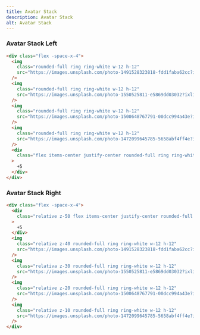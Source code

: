 ```yaml
---
title: Avatar Stack
description: Avatar Stack
alt: Avatar Stack
---
```


<h3 class="section-header">Avatar Stack Left</h3>

<base-snippet>

  <template v-slot:preview>
    <div class="flex -space-x-4">
      <img class="rounded-full ring ring-white w-12 h-12"
        src="https://images.unsplash.com/photo-1491528323818-fdd1faba62cc?ixlib=rb-1.2.1&ixid=eyJhcHBfaWQiOjEyMDd9&auto=format&fit=facearea&facepad=2&w=256&h=256&q=80" />
      <img class="rounded-full ring ring-white w-12 h-12"
        src="https://images.unsplash.com/photo-1550525811-e5869dd03032?ixlib=rb-1.2.1&auto=format&fit=facearea&facepad=2&w=256&h=256&q=80" />
      <img class="rounded-full ring ring-white w-12 h-12"
        src="https://images.unsplash.com/photo-1500648767791-00dcc994a43e?ixlib=rb-1.2.1&ixid=eyJhcHBfaWQiOjEyMDd9&auto=format&fit=facearea&facepad=2.25&w=256&h=256&q=80" />
      <img class="rounded-full ring ring-white w-12 h-12"
        src="https://images.unsplash.com/photo-1472099645785-5658abf4ff4e?ixlib=rb-1.2.1&ixid=eyJhcHBfaWQiOjEyMDd9&auto=format&fit=facearea&facepad=2&w=256&h=256&q=80" />
      <div
        class="flex items-center justify-center rounded-full ring ring-white w-12 h-12 bg-indigo-500 font-semibold text-white">
        +5</div>
    </div>
  </template>

```html
<div class="flex -space-x-4">
  <img
    class="rounded-full ring ring-white w-12 h-12"
    src="https://images.unsplash.com/photo-1491528323818-fdd1faba62cc?ixlib=rb-1.2.1&ixid=eyJhcHBfaWQiOjEyMDd9&auto=format&fit=facearea&facepad=2&w=256&h=256&q=80"
  />
  <img
    class="rounded-full ring ring-white w-12 h-12"
    src="https://images.unsplash.com/photo-1550525811-e5869dd03032?ixlib=rb-1.2.1&auto=format&fit=facearea&facepad=2&w=256&h=256&q=80"
  />
  <img
    class="rounded-full ring ring-white w-12 h-12"
    src="https://images.unsplash.com/photo-1500648767791-00dcc994a43e?ixlib=rb-1.2.1&ixid=eyJhcHBfaWQiOjEyMDd9&auto=format&fit=facearea&facepad=2.25&w=256&h=256&q=80"
  />
  <img
    class="rounded-full ring ring-white w-12 h-12"
    src="https://images.unsplash.com/photo-1472099645785-5658abf4ff4e?ixlib=rb-1.2.1&ixid=eyJhcHBfaWQiOjEyMDd9&auto=format&fit=facearea&facepad=2&w=256&h=256&q=80"
  />
  <div
    class="flex items-center justify-center rounded-full ring ring-white w-12 h-12 bg-gray-300 font-semibold text-white"
  >
    +5
  </div>
</div>
```

  <template v-slot:source>
    <a class="btn btn-primary btn-lg" href="https://play.tailwindcss.com/6qBCB2NGWc">Live Edit</a>
  </template>

</base-snippet>

<h3 class="section-header">Avatar Stack Right</h3>

<base-snippet>

  <template v-slot:preview>
    <div class="flex -space-x-4">
      <div
        class="relative z-50 flex items-center justify-center rounded-full ring ring-white w-12 h-12 bg-indigo-500 font-semibold text-white">
        +5</div>
      <img class="relative z-40 rounded-full ring ring-white w-12 h-12"
        src="https://images.unsplash.com/photo-1491528323818-fdd1faba62cc?ixlib=rb-1.2.1&ixid=eyJhcHBfaWQiOjEyMDd9&auto=format&fit=facearea&facepad=2&w=256&h=256&q=80" />
      <img class="relativa z-30 rounded-full ring ring-white w-12 h-12"
        src="https://images.unsplash.com/photo-1550525811-e5869dd03032?ixlib=rb-1.2.1&auto=format&fit=facearea&facepad=2&w=256&h=256&q=80" />
      <img class="relative z-20 rounded-full ring ring-white w-12 h-12"
        src="https://images.unsplash.com/photo-1500648767791-00dcc994a43e?ixlib=rb-1.2.1&ixid=eyJhcHBfaWQiOjEyMDd9&auto=format&fit=facearea&facepad=2.25&w=256&h=256&q=80" />
      <img class="relative z-10 rounded-full ring ring-white w-12 h-12"
        src="https://images.unsplash.com/photo-1472099645785-5658abf4ff4e?ixlib=rb-1.2.1&ixid=eyJhcHBfaWQiOjEyMDd9&auto=format&fit=facearea&facepad=2&w=256&h=256&q=80" />
    </div>
  </template>

```html
<div class="flex -space-x-4">
  <div
    class="relative z-50 flex items-center justify-center rounded-full ring ring-white w-12 h-12 bg-indigo-500 font-semibold text-white"
  >
    +5
  </div>
  <img
    class="relative z-40 rounded-full ring ring-white w-12 h-12"
    src="https://images.unsplash.com/photo-1491528323818-fdd1faba62cc?ixlib=rb-1.2.1&ixid=eyJhcHBfaWQiOjEyMDd9&auto=format&fit=facearea&facepad=2&w=256&h=256&q=80"
  />
  <img
    class="relativa z-30 rounded-full ring ring-white w-12 h-12"
    src="https://images.unsplash.com/photo-1550525811-e5869dd03032?ixlib=rb-1.2.1&auto=format&fit=facearea&facepad=2&w=256&h=256&q=80"
  />
  <img
    class="relative z-20 rounded-full ring ring-white w-12 h-12"
    src="https://images.unsplash.com/photo-1500648767791-00dcc994a43e?ixlib=rb-1.2.1&ixid=eyJhcHBfaWQiOjEyMDd9&auto=format&fit=facearea&facepad=2.25&w=256&h=256&q=80"
  />
  <img
    class="relative z-10 rounded-full ring ring-white w-12 h-12"
    src="https://images.unsplash.com/photo-1472099645785-5658abf4ff4e?ixlib=rb-1.2.1&ixid=eyJhcHBfaWQiOjEyMDd9&auto=format&fit=facearea&facepad=2&w=256&h=256&q=80"
  />
</div>
```

  <template v-slot:source>
    <a class="btn btn-primary btn-lg" href="https://play.tailwindcss.com/gKTP4CrNM9">Live Edit</a>
  </template>

</base-snippet>

<related-ui search_key="avatar"></related-ui>

